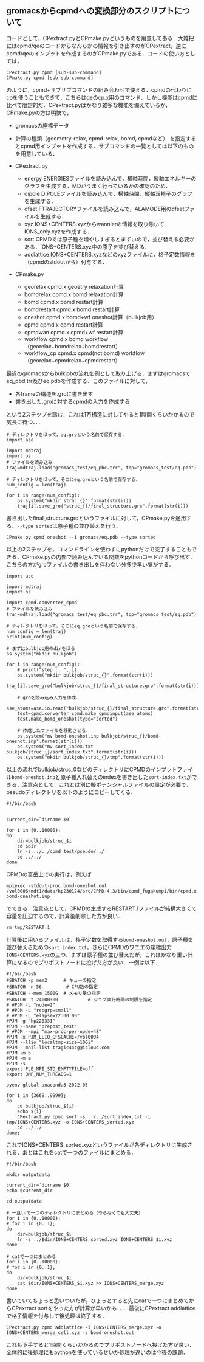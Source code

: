 




## gromacsからcpmdへの変換部分のスクリプトについて

コードとして，CPextract.pyとCPmake.pyというものを用意してある．大雑把にはcpmd/qeのコードからなんらかの情報を引き出すのがCPextract，逆にcpmd/qeのインプットを作成するのがCPmake.pyである．コードの使い方としては，

```
CPextract.py cpmd [sub-sub-command]
CPmake.py cpmd [sub-sub-command]
```

のように，cpmd+サブサブコマンドの組み合わせで使える．cpmdの代わりにcpを使うこともできて，こちらはqeのcp.x用のコマンド．しかし機能はcpmdに比べて限定的だ．CPextract.pyはかなり雑多な機能を備えているが，CPmake.pyの方は明快で，
- gromacsの座標データ
- 計算の種類（geometry-relax, cpmd-relax, bomd, cpmdなど）
を指定するとcpmd用インプットを作成する．サブコマンドの一覧としては以下のものを用意している．

- CPextract.py
  - energy       ENERGIESファイルを読み込んで，横軸時間，縦軸エネルギーのグラフを生成する．MDがうまく行っているかの確認のため．
  - dipole       DIPOLEファイルを読み込んで，横軸時間，縦軸双極子のグラフを生成する．
  - dfset        FTRAJECTORYファイルを読み込んで，ALAMODE用のdfsetファイルを生成する．
  - xyz          IONS+CENTERS.xyzからwannierの情報を取り除いてIONS_only.xyzを作成する．
  - sort         CPMDでは原子種を増やしすぎるとまずいので，並び替える必要がある．IONS+CENTERS.xyz中の原子を並び替える．
  - addlattice   IONS+CENTERS.xyzなどのxyzファイルに，格子定数情報を（cpmdのstdoutから）付与する．
- CPmake.py
  - georelax            cpmd.x geoetry relaxation計算
  - bomdrelax           cpmd.x bomd relaxation計算
  - bomd                cpmd.x bomd restart計算
  - bomdrestart         cpmd.x bomd restart計算
  - oneshot             cpmd.x bomd+wf oneshot計算（bulkjob用）
  - cpmd                cpmd.x cpmd restart計算
  - cpmdwan             cpmd.x cpmd+wf restart計算
  - workflow            cpmd.x bomd workflow（georelax+bomdrelax+bomdrestart）
  - workflow_cp         cpmd.x cpmd(not bomd) workflow（georelax+cpmdrelax+cpmdrestart）

最近のgromacsからbulkjobの流れを例として取り上げる．まずはgromacsでeq_pbd.trr及びeq.pdbを作成する．このファイルに対して，

- 各frameの構造を.groに書き出す
- 書き出した.groに対するcpmdの入力を作成する

という2ステップを踏む．これは1万構造に対してやると1時間くらいかかるので気長に待つ．．．

```
# ディレクトリをほって，eq.groという名前で保存する．
import ase

import mdtraj
import os
# ファイルを読み込み
traj=mdtraj.load("gromacs_test/eq_pbc.trr", top="gromacs_test/eq.pdb")

# ディレクトリをほって，そこにeq.groという名前で保存する．
num_config = len(traj)

for i in range(num_config):
    os.system("mkdir struc_{}".format(str(i)))
    traj[i].save_gro("struc_{}/final_structure.gro".format(str(i)))
```

書き出したfinal_structure.groというファイルに対して，CPmake.pyを適用する．`--type sorted`は原子種の並び替えを行う．

```
CPmake.py cpmd oneshot --i gromacs/eq.pdb --type sorted
```


以上の2ステップを，コマンドラインを使わずにpythonだけで完了することもできる．CPmake.pyの内部で読み込んでいる関数をpythonコードから呼び出す．こちらの方がgroファイルの書き出しを伴わない分多少早い気がする．

```
import ase

import mdtraj
import os

import cpmd.converter_cpmd
# ファイルを読み込み
traj=mdtraj.load("gromacs_test/eq_pbc.trr", top="gromacs_test/eq.pdb")

# ディレクトリをほって，そこにeq.groという名前で保存する．
num_config = len(traj)
print(num_config)

# まずはbulkjob用のdirをほる
os.system("mkdir bulkjob")

for i in range(num_config):
    # print("step :: ", i)
    os.system("mkdir bulkjob/struc_{}".format(str(i)))
    traj[i].save_gro("bulkjob/struc_{}/final_structure.gro".format(str(i)))

    # groを読み込み入力を作成．
    ase_atoms=ase.io.read("bulkjob/struc_{}/final_structure.gro".format(str(i)))
    test=cpmd.converter_cpmd.make_cpmdinput(ase_atoms)
    test.make_bomd_oneshot(type="sorted")

    # 作成したファイルを移動させる．
    os.system("mv bomd-oneshot.inp bulkjob/struc_{}/bomd-oneshot.inp".format(str(i)))
    os.system("mv sort_index.txt   bulkjob/struc_{}/sort_index.txt".format(str(i)))
    os.system("mkdir bulkjob/struc_{}/tmp".format(str(i)))
```

以上の流れでbulkjob/struc_0などのディレクトリにCPMDのインプットファイル`bomd-oneshot.inp`と原子種入れ替えのindexを書き出した`sort-index.txt`ができる．注意点として，これとは別に擬ポテンシャルファイルの設定が必要で，pseudoディレクトリを以下のようにコピーしてくる．

```
#!/bin/bash


current_dir=`dirname $0`

for i in {0..10000};
do
    dir=bulkjob/struc_$i
    cd $dir
    ln -s ../../cpmd_test/pseudo/ ./
    cd ../../
done
```

CPMDの富岳上での実行は，例えば

```
mpiexec -stdout-proc bomd-oneshot.out /vol0006/mdt1/data/hp230124/src/CPMD-4.3/bin/cpmd_fugakumpi/bin/cpmd.x bomd-oneshot.inp
```

でできる．注意点として，CPMDの生成するRESTART.1ファイルが結構大きくて容量を圧迫するので，計算後削除した方が良い．

```
rm tmp/RESTART.1
```

計算後に用いるファイルは，格子定数を取得する`bomd-oneshot.out`，原子種を並び替えるための`sort_index.txt`，さらにCPMDのワニエの座標出力`IONS+CENTERS.xyz`の三つ．まずは原子種の並び替えだが，これはかなり重い計算になるのでプリポストノードに投げた方が良い．一例は以下．

```
#!/bin/bash
#SBATCH -p mem2      # キューの指定
#SBATCH -n 56         # CPU数の指定
#SBATCH --mem 1500G  # メモリ量の指定
#SBATCH -t 24:00:00           # ジョブ実行時間の制限を指定
# #PJM -L "node=2"
# #PJM -L "rscgrp=small"
# #PJM -L "elapse=72:00:00"
#PJM -g "hp220331"
#PJM --name "prepost_test"
# #PJM --mpi "max-proc-per-node=48"
#PJM -x PJM_LLIO_GFSCACHE=/vol0004
#PJM --llio "localtmp-size=10Gi"
#PJM --mail-list tragic44cg@icloud.com
#PJM -m b
#PJM -m e
#PJM -s
export PLE_MPI_STD_EMPTYFILE=off
export OMP_NUM_THREADS=1

pyenv global anaconda3-2022.05

for i in {3669..9999};
do
    cd bulkjob/struc_${i}
    echo ${i}
    CPextract.py cpmd sort -s ../../sort_index.txt -i tmp/IONS+CENTERS.xyz -o IONS+CENTERS_sorted.xyz 
    cd ../../
done;
```
これでIONS+CENTERS_sorted.xyzというファイルが各ディレクトリに生成される．あとはこれをcatで一つのファイルにまとめる．

```
#!/bin/bash

mkdir outputdata

current_dir=`dirname $0`
echo $current_dir

cd outputdata

# 一旦lnで一つのディレクトリにまとめる（やらなくても大丈夫）
for i in {0..10000};
# for i in {0..1};
do
    dir=bulkjob/struc_$i
    ln -s ../$dir/IONS+CENTERS_sorted.xyz IONS+CENTERS_$i.xyz
done

# catで一つにまとめる
for i in {0..10000};
# for i in {0..1};
do
    dir=bulkjob/struc_$i
	cat $dir/IONS+CENTERS_$i.xyz >> IONS+CENTERS_merge.xyz
done
```

書いていてちょっと思いついたが，ひょっとすると先にcatで一つにまとめてからCPextract sortをやった方が計算が早いかも．．．
最後にCPextract addlatticeで格子情報を付与して後処理は終了する．

```
CPextract.py cpmd addlattice -i IONS+CENTERS_merge.xyz -o IONS+CENTERS_merge_cell.xyz -s bomd-oneshot.out
```

これも下手すると1時間くらいかかるのでプリポストノードへ投げた方が良い．全体的に後処理にもpythonを使っているせいか処理が遅いのは今後の課題．

